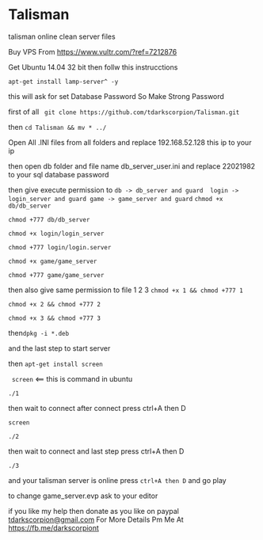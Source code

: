 # Talisman
talisman online clean server files


Buy VPS From https://www.vultr.com/?ref=7212876  

Get Ubuntu 14.04 32 bit then follw this instrucctions 

``` apt-get install lamp-server^ -y ```

this will ask for set Database Password So Make Strong Password 

first of all ``` git clone https://github.com/tdarkscorpion/Talisman.git```

then ``` cd Talisman && mv * ../ ```

Open All .INI files from all folders and replace 192.168.52.128 this ip to your ip 

then open db folder and file name db_server_user.ini and replace 22021982 to your sql database password 

then give execute permission to ``` db -> db_server and guard  login -> login_server and guard game -> game_server and guard ```
```chmod +x db/db_server```

```chmod +777 db/db_server```

```chmod +x login/login_server```

```chmod +777 login/login.server```

```chmod +x game/game_server```

```chmod +777 game/game_server```

then also give same permission to file 1 2 3 
```chmod +x 1 && chmod +777 1```

```chmod +x 2 && chmod +777 2```

```chmod +x 3 && chmod +777 3```

then```dpkg -i *.deb ```



and the last step to start server 


then ``` apt-get install screen ```


``` screen``` <== this is command in ubuntu 


```./1 ```

then wait to connect after connect press ctrl+A then D 

```screen ```


```./2 ```

then wait to connect and last step press ctrl+A then D 
 
 ```./3 ```
 
 and your talisman server is online press ``` ctrl+A then D ``` and go play 
 
 to change game_server.evp ask to your editor 
 
 if you like my help then donate as you like on paypal tdarkscorpion@gmail.com
 For More Details Pm Me At https://fb.me/darkscorpiont  
 
 


